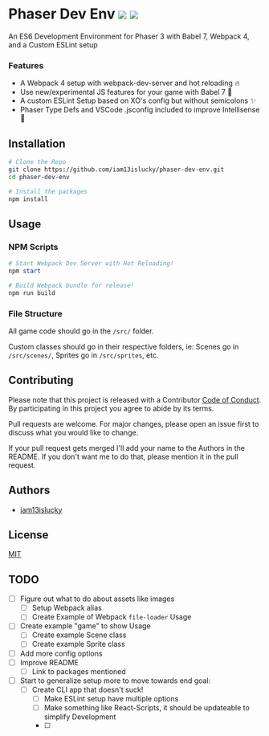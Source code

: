 # Phaser Dev Env ![](https://img.shields.io/github/license/iam13islucky/phaser-dev-env.svg) ![](https://img.shields.io/github/issues/iam13islucky/phaser-dev-env.svg)

An ES6 Development Environment for Phaser 3 with Babel 7, Webpack 4, and a Custom ESLint setup

### Features

* A Webpack 4 setup with webpack-dev-server and hot reloading 🔥
* Use new/experimental JS features for your game with Babel 7 🔮
* A custom ESLint Setup based on XO's config but without semicolons ✨
* Phaser Type Defs and VSCode .jsconfig included to improve Intellisense 🧠

## Installation

```bash
# Clone the Repo
git clone https://github.com/iam13islucky/phaser-dev-env.git
cd phaser-dev-env

# Install the packages
npm install
```

## Usage

### NPM Scripts

```powershell
# Start Webpack Dev Server with Hot Reloading!
npm start

# Build Webpack bundle for release!
npm run build
```

### File Structure

All game code should go in the ```/src/``` folder. 

Custom classes should go in their respective folders, ie: Scenes go in ```/src/scenes/```, Sprites go in ```/src/sprites```, etc.

## Contributing

Please note that this project is released with a Contributor [Code of Conduct](CODE_OF_CONDUCT.md). By participating in this project you agree to abide by its terms.

Pull requests are welcome. For major changes, please open an issue first to discuss what you would like to change.

If your pull request gets merged I'll add your name to the Authors in the README. If you don't want me to do that, please mention it in the pull request.

## Authors
* [iam13islucky](https://github.com/iam13islucky)

## License
[MIT](LICENSE)

## TODO
- [ ] Figure out what to do about assets like images
	- [ ] Setup Webpack alias 
	- [ ] Create Example of Webpack ```file-loader``` Usage
- [ ] Create example "game" to show Usage
    - [ ] Create example Scene class
    - [ ] Create example Sprite class
- [ ] Add more config options
- [ ] Improve README
    - [ ] Link to packages mentioned 
- [ ] Start to generalize setup more to move towards end goal:
    - [ ] Create CLI app that doesn't suck!
        - [ ] Make ESLint setup have multiple options
        - [ ] Make something like React-Scripts, it should be updateable to simplify Development
        - [ ] 